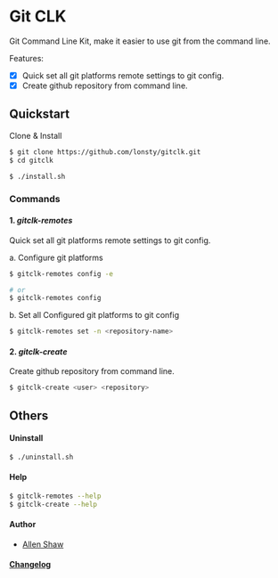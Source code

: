 # Git CLK

Git Command Line Kit, make it easier to use git from the command line.

Features:
- [x] Quick set all git platforms remote settings to git config.
- [x] Create github repository from command line.

## Quickstart

Clone & Install

```sh
$ git clone https://github.com/lonsty/gitclk.git
$ cd gitclk

$ ./install.sh
```

### Commands

#### 1. *gitclk-remotes*

Quick set all git platforms remote settings to git config.

a. Configure git platforms

```sh
$ gitclk-remotes config -e

# or
$ gitclk-remotes config
```

b. Set all Configured git platforms to git config

```sh
$ gitclk-remotes set -n <repository-name>
```

#### 2. *gitclk-create*

Create github repository from command line.

```sh
$ gitclk-create <user> <repository>
```

## Others

#### Uninstall

```sh
$ ./uninstall.sh
```

#### Help

```sh
$ gitclk-remotes --help
$ gitclk-create --help
```

#### Author

- [Allen Shaw](http://github.com/lonsty)

#### [Changelog](CHANGELOG.md)